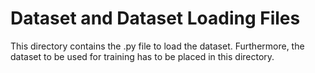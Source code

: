 # Dataset and Dataset Loading Files
This directory contains the .py file to load the dataset. Furthermore, the dataset to be used for training has to be placed in this directory.
